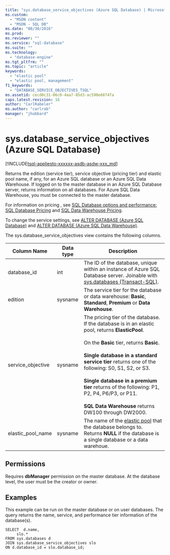 ```yaml
---
title: "sys.database_service_objectives (Azure SQL Database) | Microsoft Docs"
ms.custom: 
  - "MSDN content"
  - "MSDN - SQL DB"
ms.date: "08/30/2016"
ms.prod: 
ms.reviewer: ""
ms.service: "sql-database"
ms.suite: ""
ms.technology: 
  - "database-engine"
ms.tgt_pltfrm: ""
ms.topic: "article"
keywords: 
  - "elastic pool"
  - "elastic pool, management"
f1_keywords: 
  - "DATABASE_SERVICE_OBJECTIVES_TSQL"
ms.assetid: cecd8c31-06c0-4aa7-85d3-ac590e6874fa
caps.latest.revision: 16
author: "CarlRabeler"
ms.author: "carlrab"
manager: "jhubbard"
---
```

# sys.database_service_objectives (Azure SQL Database)
[!INCLUDE[tsql-appliesto-xxxxxx-asdb-asdw-xxx_md](../../includes/tsql-appliesto-xxxxxx-asdb-asdw-xxx-md.md)]

Returns the edition (service tier), service objective (pricing tier) and elastic pool name, if any, for an Azure SQL database or an Azure SQL Data Warehouse. If logged on to the master database in an Azure SQL Database server, returns information on all databases. For Azure SQL Data Warehouse, you must be connected to the master database.  
  
  
 For information on pricing , see [SQL Database options and performance: SQL Database Pricing](https://azure.microsoft.com/en-us/pricing/details/sql-database/) and [SQL Data Warehouse Pricing](https://azure.microsoft.com/pricing/details/sql-data-warehouse/).  
  
 To change the service settings, see [ALTER DATABASE (Azure SQL Database)](/sql-docs/docs/t-sql/statements/alter-database-azure-sql-database) and [ALTER DATABASE (Azure SQL Data Warehouse)](/sql-docs/docs/t-sql/statements/alter-database-azure-sql-data-warehouse).  
  
 The sys.database_service_objectives view contains the following columns.  
  
|Column Name|Data type|Description|  
|-----------------|---------------|-----------------|  
|database_id|int|The ID of the database, unique within an instance of Azure SQL Database server. Joinable with [sys.databases &#40;Transact-SQL&#41;](../../relational-databases/system-catalog-views/sys-databases-transact-sql.md).|  
|edition|sysname|The service tier for the database or data warehouse: **Basic**, **Standard**, **Premium** or **Data Warehouse**.|  
|service_objective|sysname|The pricing tier of the database. If the database is in an elastic pool, returns **ElasticPool**.<br /><br /> On the **Basic** tier, returns **Basic**.<br /><br /> **Single database in a standard service tier** returns one of the following: S0, S1, S2, or S3.<br /><br /> **Single database in a premium tier** returns of the following: P1, P2, P4, P6/P3, or P11.<br /><br /> **SQL Data Warehouse** returns DW100 through DW2000.|  
|elastic_pool_name|sysname|The name of the [elastic pool](https://azure.microsoft.com/documentation/articles/sql-database-elastic-pool/) that the database belongs to. Returns **NULL** if the database is a single database or a data warehoue.|  
  
## Permissions  
 Requires **dbManager** permission on the master database.  At the database level, the user must be the creator or owner.  
  
## Examples  
 This example can  be run on the master database or on user databases. The query returns the name, service, and performance tier information of the database(s).  
  
```tsql  
SELECT  d.name,   
     slo.*    
FROM sys.databases d   
JOIN sys.database_service_objectives slo    
ON d.database_id = slo.database_id;  
  
```  
  
  
